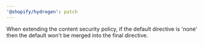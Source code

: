 ```yaml
---
'@shopify/hydrogen': patch
---
```


When extending the content security policy, if the default directive is 'none' then the default won't be merged into the final directive.
